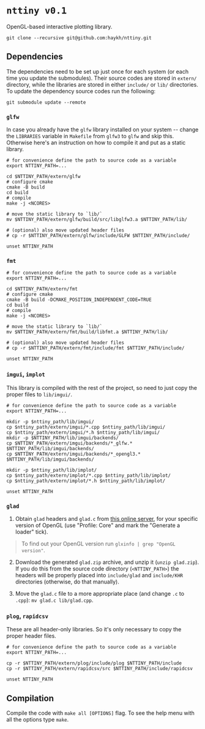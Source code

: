 # `nttiny v0.1`

OpenGL-based interactive plotting library.

```shell
git clone --recursive git@github.com:haykh/nttiny.git
```

## Dependencies

The dependencies need to be set up just once for each system (or each time you update the submodules). Their source codes are stored in `extern/` directory, while the libraries are stored in either `include/` or `lib/` directories. To update the dependency source codes run the following:

```shell
git submodule update --remote
```

### `glfw`

In case you already have the `glfw` library installed on your system -- change the `LIBRARIES` variable in `Makefile` from `glfw3` to `glfw` and skip this. Otherwise here's an instruction on how to compile it and put as a static library.

```shell
# for convenience define the path to source code as a variable
export NTTINY_PATH=...

cd $NTTINY_PATH/extern/glfw
# configure cmake
cmake -B build
cd build
# compile
make -j <NCORES>

# move the static library to `lib/`
mv $NTTINY_PATH/extern/glfw/build/src/libglfw3.a $NTTINY_PATH/lib/

# (optional) also move updated header files
# cp -r $NTTINY_PATH/extern/glfw/include/GLFW $NTTINY_PATH/include/

unset NTTINY_PATH
```

### `fmt`

```shell
# for convenience define the path to source code as a variable
export NTTINY_PATH=...

cd $NTTINY_PATH/extern/fmt
# configure cmake
cmake -B build -DCMAKE_POSITION_INDEPENDENT_CODE=TRUE
cd build
# compile
make -j <NCORES>

# move the static library to `lib/`
mv $NTTINY_PATH/extern/fmt/build/libfmt.a $NTTINY_PATH/lib/

# (optional) also move updated header files
# cp -r $NTTINY_PATH/extern/fmt/include/fmt $NTTINY_PATH/include/

unset NTTINY_PATH
```

### `imgui`, `implot`

This library is compiled with the rest of the project, so need to just copy the proper files to `lib/imgui/`.

```shell
# for convenience define the path to source code as a variable
export NTTINY_PATH=...

mkdir -p $nttiny_path/lib/imgui/
cp $nttiny_path/extern/imgui/*.cpp $nttiny_path/lib/imgui/
cp $nttiny_path/extern/imgui/*.h $nttiny_path/lib/imgui/
mkdir -p $NTTINY_PATH/lib/imgui/backends/
cp $NTTINY_PATH/extern/imgui/backends/*_glfw.* $NTTINY_PATH/lib/imgui/backends/
cp $NTTINY_PATH/extern/imgui/backends/*_opengl3.* $NTTINY_PATH/lib/imgui/backends/

mkdir -p $nttiny_path/lib/implot/
cp $nttiny_path/extern/implot/*.cpp $nttiny_path/lib/implot/
cp $nttiny_path/extern/implot/*.h $nttiny_path/lib/implot/

unset NTTINY_PATH
```

### `glad`

1. Obtain `glad` headers and `glad.c` from [this online server](https://glad.dav1d.de/), for your specific version of OpenGL (use "Profile: Core" and mark the "Generate a loader" tick). 

> To find out your OpenGL version run `glxinfo | grep "OpenGL version"`.

2. Download the generated `glad.zip` archive, and unzip it (`unzip glad.zip`). If you do this from the source code directory (`<NTTINY_PATH>`) the headers will be properly placed into `include/glad` and `include/KHR` directories (otherwise, do that manually). 

3. Move the `glad.c` file to a more appropriate place (and change `.c` to `.cpp`): `mv glad.c lib/glad.cpp`.

### `plog`, `rapidcsv`

These are all header-only libraries. So it's only necessary to copy the proper header files.

```shell
# for convenience define the path to source code as a variable
export NTTINY_PATH=...

cp -r $NTTINY_PATH/extern/plog/include/plog $NTTINY_PATH/include
cp -r $NTTINY_PATH/extern/rapidcsv/src $NTTINY_PATH/include/rapidcsv

unset NTTINY_PATH
```

## Compilation

Compile the code with `make all [OPTIONS]` flag. To see the help menu with all the options type `make`.
